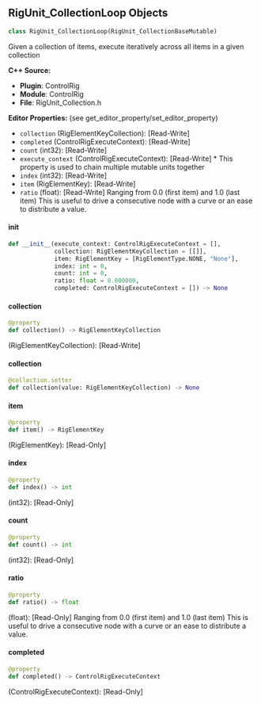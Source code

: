 ## RigUnit_CollectionLoop Objects

```python
class RigUnit_CollectionLoop(RigUnit_CollectionBaseMutable)
```

Given a collection of items, execute iteratively across all items in a given collection

**C++ Source:**

- **Plugin**: ControlRig
- **Module**: ControlRig
- **File**: RigUnit_Collection.h

**Editor Properties:** (see get_editor_property/set_editor_property)

- ``collection`` (RigElementKeyCollection):  [Read-Write]
- ``completed`` (ControlRigExecuteContext):  [Read-Write]
- ``count`` (int32):  [Read-Write]
- ``execute_context`` (ControlRigExecuteContext):  [Read-Write] * This property is used to chain multiple mutable units together
- ``index`` (int32):  [Read-Write]
- ``item`` (RigElementKey):  [Read-Write]
- ``ratio`` (float):  [Read-Write] Ranging from 0.0 (first item) and 1.0 (last item)
  This is useful to drive a consecutive node with a
  curve or an ease to distribute a value.

<a id="unreal.RigUnit_CollectionLoop.__init__"></a>

#### __init__

```python
def __init__(execute_context: ControlRigExecuteContext = [],
             collection: RigElementKeyCollection = [[]],
             item: RigElementKey = [RigElementType.NONE, "None"],
             index: int = 0,
             count: int = 0,
             ratio: float = 0.000000,
             completed: ControlRigExecuteContext = []) -> None
```

<a id="unreal.RigUnit_CollectionLoop.collection"></a>

#### collection

```python
@property
def collection() -> RigElementKeyCollection
```

(RigElementKeyCollection):  [Read-Write]

<a id="unreal.RigUnit_CollectionLoop.collection"></a>

#### collection

```python
@collection.setter
def collection(value: RigElementKeyCollection) -> None
```

<a id="unreal.RigUnit_CollectionLoop.item"></a>

#### item

```python
@property
def item() -> RigElementKey
```

(RigElementKey):  [Read-Only]

<a id="unreal.RigUnit_CollectionLoop.index"></a>

#### index

```python
@property
def index() -> int
```

(int32):  [Read-Only]

<a id="unreal.RigUnit_CollectionLoop.count"></a>

#### count

```python
@property
def count() -> int
```

(int32):  [Read-Only]

<a id="unreal.RigUnit_CollectionLoop.ratio"></a>

#### ratio

```python
@property
def ratio() -> float
```

(float):  [Read-Only] Ranging from 0.0 (first item) and 1.0 (last item)
This is useful to drive a consecutive node with a
curve or an ease to distribute a value.

<a id="unreal.RigUnit_CollectionLoop.completed"></a>

#### completed

```python
@property
def completed() -> ControlRigExecuteContext
```

(ControlRigExecuteContext):  [Read-Only]

<a id="unreal.RigUnit_CollectionAddItem"></a>